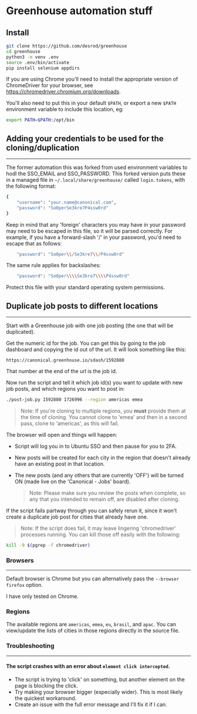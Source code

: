 # Greenhouse automation stuff

## Install

```bash
git clone https://github.com/desrod/greenhouse
cd greenhouse
python3 -m venv .env
source .env/bin/activate
pip install selenium appdirs
```

If you are using Chrome you'll need to install the appropriate version
of ChromeDriver for your browser, see
https://chromedriver.chromium.org/downloads.

You'll also need to put this in your default `$PATH`, or export a new `$PATH` environment variable to include this location, eg: 

```bash
export PATH=$PATH:/opt/bin
```

## Adding your credentials to be used for the cloning/duplication
---
 The former automation this was forked from used environment variables to hodl the SSO_EMAIL and SSO_PASSWORD. This forked version puts these in a managed file in `~/.local/share/greenhouse/` called `login.tokens`, with the following format: 

``` bash
{
    "username": "your.name@canonical.com",
    "password": "So0perSe3kre7P4ssw0rd"
}
```
Keep in mind that any 'foreign' characters you may have in your password may need to be escaped in this file, so it will be parsed correctly. For example, if you have a forward-slash '/' in your password, you'd need to escape that as follows: 

``` bash
    "password": "So0per\\/Se3kre7\\/P4ssw0rd"
```

The same rule applies for backslashes: 

``` bash
    "password": "So0per\\\\Se3kre7\\\\P4ssw0rd"
```
Protect this file with your standard operating system permissions. 

## Duplicate job posts to different locations
---
Start with a Greenhouse job with one job posting (the one that will be
duplicated).

Get the numeric id for the job. You can get this by going to the job
dashboard and copying the id out of the url. It will look something like
this:

`https://canonical.greenhouse.io/sdash/1592880`

That number at the end of the url is the job id.

Now run the script and tell it which job id(s) you want to update with
new job posts, and which regions you want to post in:

```bash
./post-job.py 1592880 1726996 --region americas emea
```

> Note: If you're cloning to multiple regions, you **must** provide them at the time of cloning. You cannot clone to 'emea' and then in a second pass, clone to 'americas', as this will fail. 

The browser will open and things will happen:

- Script will log you in to Ubuntu SSO and then pause for you to 2FA.
- New posts will be created for each city in the region that doesn't
  already have an existing post in that location.
- The new posts (and any others that are currently 'OFF') will be turned ON (made
  live on the 'Canonical - Jobs' board). 
  
  > Note: Please make sure you review the posts when complete, so any that you intended to remain off, are disabled after cloning. 

If the script fails partway through you can safely rerun it, since it won't
create a duplicate job post for cities that already have one.

> Note: If the script does fail, it may leave lingering 'chromedriver' processes running. You can kill those off easily with the following: 

``` bash 
kill -9 $(pgrep -f chromedriver)
```

### Browsers
---
Default browser is Chrome but you can alternatively pass the `--browser firefox` option.

I have only tested on Chrome.

### Regions

The available regions are `americas`, `emea`, `eu`, `brasil`, and `apac`. You can
view/update the lists of cities in those regions directly in the source
file.

### Troubleshooting
---
#### The script crashes with an error about `element click intercepted`.

- The script is trying to 'click' on something, but another element on
  the page is blocking the click.
- Try making your browser bigger (especially wider). This is most likely
  the quickest workaround.
- Create an issue with the full error message and I'll fix it if I can.
